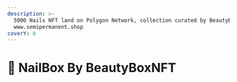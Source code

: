 ```yaml
---
description: >-
  5000 Nails NFT land on Polygon Network, collection curated by BeautyBoxNFT &
  www.semipermanent.shop
coverY: 0
---
```


# 💅 NailBox By BeautyBoxNFT

